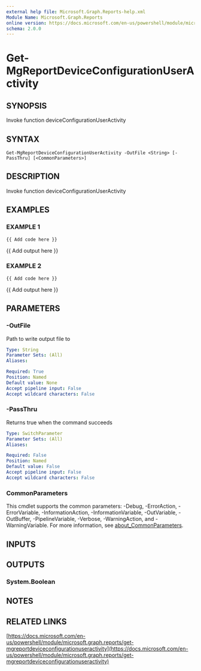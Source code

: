 ```yaml
---
external help file: Microsoft.Graph.Reports-help.xml
Module Name: Microsoft.Graph.Reports
online version: https://docs.microsoft.com/en-us/powershell/module/microsoft.graph.reports/get-mgreportdeviceconfigurationuseractivity
schema: 2.0.0
---
```


# Get-MgReportDeviceConfigurationUserActivity

## SYNOPSIS
Invoke function deviceConfigurationUserActivity

## SYNTAX

```
Get-MgReportDeviceConfigurationUserActivity -OutFile <String> [-PassThru] [<CommonParameters>]
```

## DESCRIPTION
Invoke function deviceConfigurationUserActivity

## EXAMPLES

### EXAMPLE 1
```
{{ Add code here }}
```

{{ Add output here }}

### EXAMPLE 2
```
{{ Add code here }}
```

{{ Add output here }}

## PARAMETERS

### -OutFile
Path to write output file to

```yaml
Type: String
Parameter Sets: (All)
Aliases:

Required: True
Position: Named
Default value: None
Accept pipeline input: False
Accept wildcard characters: False
```

### -PassThru
Returns true when the command succeeds

```yaml
Type: SwitchParameter
Parameter Sets: (All)
Aliases:

Required: False
Position: Named
Default value: False
Accept pipeline input: False
Accept wildcard characters: False
```

### CommonParameters
This cmdlet supports the common parameters: -Debug, -ErrorAction, -ErrorVariable, -InformationAction, -InformationVariable, -OutVariable, -OutBuffer, -PipelineVariable, -Verbose, -WarningAction, and -WarningVariable. For more information, see [about_CommonParameters](http://go.microsoft.com/fwlink/?LinkID=113216).

## INPUTS

## OUTPUTS

### System.Boolean
## NOTES

## RELATED LINKS

[https://docs.microsoft.com/en-us/powershell/module/microsoft.graph.reports/get-mgreportdeviceconfigurationuseractivity](https://docs.microsoft.com/en-us/powershell/module/microsoft.graph.reports/get-mgreportdeviceconfigurationuseractivity)


